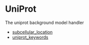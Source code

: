 # UniProt

The uniprot background model handler

+ [subcellular_location](UniProt/subcellular_location.1) 
+ [uniprot_keywords](UniProt/uniprot_keywords.1) 
